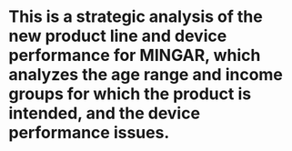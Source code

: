 # This is a strategic analysis of the new product line and device performance for MINGAR, which analyzes the age range and income groups for which the product is intended, and the device performance issues.
